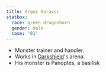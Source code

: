 ```yaml
---
title: Argus Saravor
statbox:
  race: green dragonborn
  gender: male
  case: "01"
---
```


* Monster trainer and handler.
* Works in [Darkshield](rowena-darkshield)'s arena.
* His monster is Panoptes, a basilisk
